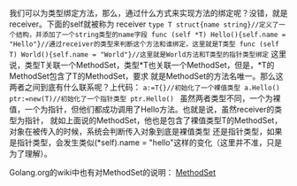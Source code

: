 我们可以为类型绑定方法，那么，通过什么方式来实现方法的绑定呢？没错，就是receiver。下面的self就被称为
receiver
    `type T struct{name string}//定义了一个结构，并添加了一个string类型的name字段
    func (self *T) Hello(){self.name = "Hello"}//通过receiver的类型来判断这个方法和谁绑定，这里就是T类型
    func (self T) World(){self.name = "World"}//这里就是World方法和T类型的指针类型绑定`
这里说，类型T关联一个MethodSet，类型*T也关联一个MethodSet，但是，*T的MethodSet包含了T的MethodSet，要求
就是MethodSet的方法名唯一。那么这两者之间到底有什么联系呢？上代码：
    `a:=T{}//初始化了一个裸值类型
    a.Hello()
    ptr:=new(T)//初始化了一个指针类型
    ptr.Hello()
    `
虽然两者类型不同，一个为裸值，一个为指针，但他们都成功调用了Hello方法。也就是说，虽然receiver的类型为指针，
就如上面说的MethodSet，他也是包含了裸值类型T的MethodSet，对象在被传入的时候，系统会判断传入对象到底是裸值类型
还是指针类型，如果是指针类型，会发生类似(*self).name = "hello"这样的变化（这里并不准，只是为了理解）。

Golang.org的wiki中也有对MethodSet的说明：
[MethodSet](https://code.google.com/p/go-wiki/wiki/MethodSets)
